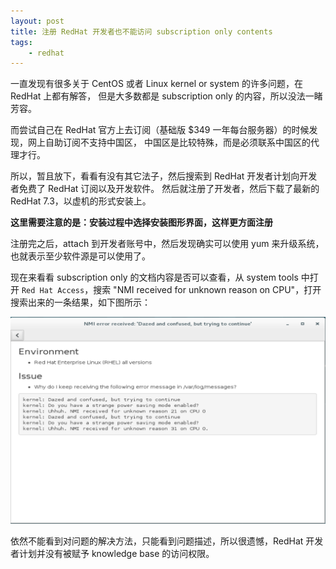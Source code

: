 ```yaml
---
layout: post
title: 注册 RedHat 开发者也不能访问 subscription only contents
tags:
    - redhat
---
```


一直发现有很多关于 CentOS 或者 Linux kernel or system 的许多问题，在 RedHat 上都有解答，
但是大多数都是 subscription only 的内容，所以没法一睹芳容。

而尝试自己在 RedHat 官方上去订阅（基础版 $349 一年每台服务器）的时候发现，网上自助订阅不支持中国区，
中国区是比较特殊，而是必须联系中国区的代理才行。

所以，暂且放下，看看有没有其它法子，然后搜索到 RedHat 开发者计划向开发者免费了 RedHat 订阅以及开发软件。
然后就注册了开发者，然后下载了最新的 RedHat 7.3，以虚机的形式安装上。

**这里需要注意的是：安装过程中选择安装图形界面，这样更方面注册**

注册完之后，attach 到开发者账号中，然后发现确实可以使用 yum 来升级系统，也就表示至少软件源是可以使用了。

现在来看看 subscription only 的文档内容是否可以查看，从 system tools 中打开 `Red Hat Access`，搜索
"NMI received for unknown reason on CPU"，打开搜索出来的一条结果，如下图所示：

![redhat access](/assets/images/redhat/redhat-access.png)

依然不能看到对问题的解决方法，只能看到问题描述，所以很遗憾，RedHat 开发者计划并没有被赋予
knowledge base 的访问权限。
